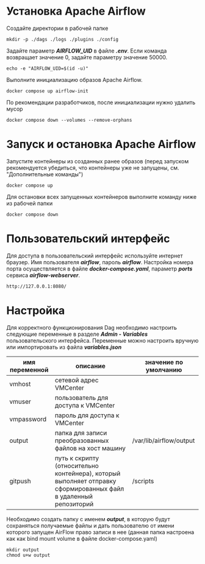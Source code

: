 
# Установка Apache Airflow

Создайте директории в рабочей папке

```
mkdir -p ./dags ./logs ./plugins ./config
```

Задайте параметр ***AIRFLOW_UID*** в файле ***.env***. Если команда возвращает значение 0, задайте параметру значение 50000. 

```
echo -e "AIRFLOW_UID=$(id -u)"
```

Выполните инициализацию образов Apache Airflow.

```
docker compose up airflow-init
```

По рекомендации разработчиков, после инициализации нужно удалить мусор

```
docker compose down --volumes --remove-orphans
```

# Запуск и остановка Apache Airflow

Запустите контейнеры из созданных ранее образов (перед запуском рекомендуется убедиться, что контейнеры уже не запущены, см. "Дополнительные команды")

```
docker compose up
```

Для остановки всех запущенных контейнеров выполните команду ниже из рабочей папки

```
docker compose down
```

# Пользовательский интерфейс

Для доступа в пользовательский интерфейс используйте интернет браузер. Имя пользователя ***airflow***, пароль ***airflow***. Настройка номера порта осуществляется в файле ***docker-compose.yaml***, параметр ***ports*** сервиса ***airflow-webserver***.

```
http://127.0.0.1:8080/
```
# Настройка

Для корректного функционирования Dag необходимо настроить следующие переменные в разделе ***Admin - Variables*** пользовательского интерфейса. Переменные можно настроить вручную или импортировать из файла ***variables.json***

| имя переменной | описание | значение по умолчанию |
| -------------- | -------- | --------------------- |
| vmhost | сетевой адрес VMCenter | |
| vmuser | пользователь для доступа к VMCenter | |
| vmpassword | пароль для доступа к VMCenter | |
| output | папка для записи преобразованных файлов на хост машину | /var/lib/airflow/output |
| gitpush | путь к скрипту (относительно контейнера), который выполняет отправку сформированных файл в удаленный репозиторий | /scripts |

Необходимо создать папку с именем ***output***, в которую будут сохраняться получаемые файлы и дать пользователю от имени которого запущен AirFlow право записи в нее (данная папка настроена как как bind mount volume в файле docker-compose.yaml) 

```
mkdir output
chmod u+w output
```



